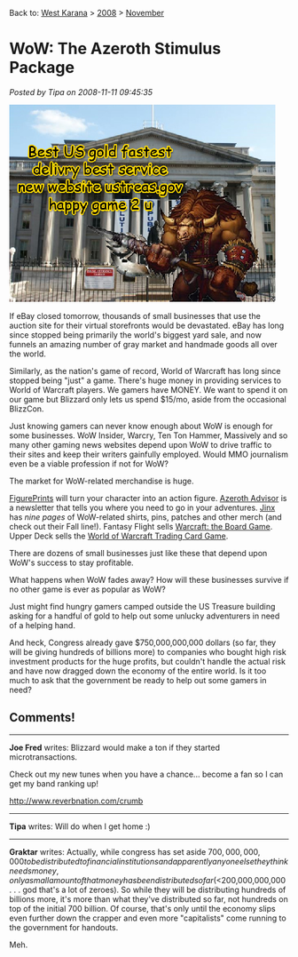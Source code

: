 Back to: [West Karana](/posts/westkarana.md) > [2008](/posts/2008/westkarana.md) > [November](./westkarana.md)
# WoW: The Azeroth Stimulus Package

*Posted by Tipa on 2008-11-11 09:45:35*

![](../../../uploads/2008/11/ustreas.jpg "ustreas")

If eBay closed tomorrow, thousands of small businesses that use the auction site for their virtual storefronts would be devastated. eBay has long since stopped being primarily the world's biggest yard sale, and now funnels an amazing number of gray market and handmade goods all over the world.

Similarly, as the nation's game of record, World of Warcraft has long since stopped being "just" a game. There's huge money in providing services to World of Warcraft players. We gamers have MONEY. We want to spend it on our game but Blizzard only lets us spend $15/mo, aside from the occasional BlizzCon.

Just knowing gamers can never know enough about WoW is enough for some businesses. WoW Insider, Warcry, Ten Ton Hammer, Massively and so many other gaming news websites depend upon WoW to drive traffic to their sites and keep their writers gainfully employed. Would MMO journalism even be a viable profession if not for WoW?

The market for WoW-related merchandise is huge.

[FigurePrints](http://www.figureprints.com/) will turn your character into an action figure. [Azeroth Advisor](http://www.azerothadvisor.com/) is a newsletter that tells you where you need to go in your adventures. [Jinx](http://www.jinx.com/world_of_warcraft) has *nine pages* of WoW-related shirts, pins, patches and other merch (and check out their Fall line!). Fantasy Flight sells [Warcraft: the Board Game](http://www.fantasyflightgames.com/warcraft.html). Upper Deck sells the [World of Warcraft Trading Card Game](http://entertainment.upperdeck.com/wow/en/default.aspx).

There are dozens of small businesses just like these that depend upon WoW's success to stay profitable.

What happens when WoW fades away? How will these businesses survive if no other game is ever as popular as WoW?

Just might find hungry gamers camped outside the US Treasure building asking for a handful of gold to help out some unlucky adventurers in need of a helping hand.

And heck, Congress already gave $750,000,000,000 dollars (so far, they will be giving hundreds of billions more) to companies who bought high risk investment products for the huge profits, but couldn't handle the actual risk and have now dragged down the economy of the entire world. Is it too much to ask that the government be ready to help out some gamers in need?


## Comments!

---

**Joe Fred** writes: Blizzard would make a ton if they started microtransactions.

Check out my new tunes when you have a chance... become a fan so I can get my band ranking up!

http://www.reverbnation.com/crumb

---

**Tipa** writes: Will do when I get home :)

---

**Graktar** writes: Actually, while congress has set aside $700,000,000,000 to be distributed to financial institutions and apparently anyone else they think needs money, only a small amount of that money has been distributed so far (<$200,000,000,000 . . . god that's a lot of zeroes). So while they will be distributing hundreds of billions more, it's more than what they've distributed so far, not hundreds on top of the initial 700 billion. Of course, that's only until the economy slips even further down the crapper and even more "capitalists" come running to the government for handouts.

Meh.

